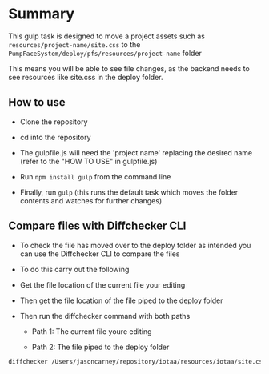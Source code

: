 # Summary
This gulp task is designed to move a project assets such as `resources/project-name/site.css` to the `PumpFaceSystem/deploy/pfs/resources/project-name` folder

This means you will be able to see file changes, as the backend needs to see resources like site.css in the deploy folder.

## How to use
- Clone the repository

- cd into the repository

- The gulpfile.js will need the 'project name' replacing the desired name (refer to the "HOW TO USE" in gulpfile.js)

- Run `npm install gulp` from the command line

- Finally, run `gulp` (this runs the default task which moves the folder contents and watches for further changes)

## Compare files with Diffchecker CLI
- To check the file has moved over to the deploy folder as intended you can use the Diffchecker CLI to compare the files

- To do this carry out the following

- Get the file location of the current file your editing

- Then get the file location of the file piped to the deploy folder

- Then run the diffchecker command with both paths

  - Path 1: The current file youre editing

  - Path 2: The file piped to the deploy folder

``` sh
diffchecker /Users/jasoncarney/repository/iotaa/resources/iotaa/site.css /Users/jasoncarney/repository/PumpFaceSystem/deploy/pfs/resources/iotaa/site.css
```
